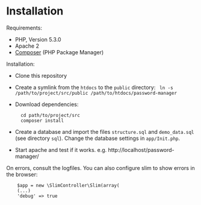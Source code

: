 
# Installation 

Requirements: 

* PHP, Version 5.3.0
* Apache 2
* [Composer](https://getcomposer.org/doc/00-intro.md#globally) (PHP Package Manager)

Installation: 
	
* Clone this repository
* Create a symlink from the ``htdocs`` to the ``public`` directory: `` ln -s /path/to/project/src/public /path/to/htdocs/password-manager`` 
* Download dependencies: 

		cd path/to/project/src
		composer install
* Create a database and import the files ``structure.sql`` and ``demo_data.sql`` (see directory ``sql``).  Change the database settings in ``app/Init.php``. 

* Start apache and test if it works. e.g. http://localhost/password-manager/

On errors, consult the logfiles. You can also configure slim to show errors in the browser: 

		$app = new \SlimController\Slim(array(
		(...)
	    'debug' => true




